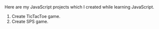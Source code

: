 Here are my JavaScript projects 
which I created while learning JavaScript.

1. Create TicTacToe game.
2. Create SPS game.
